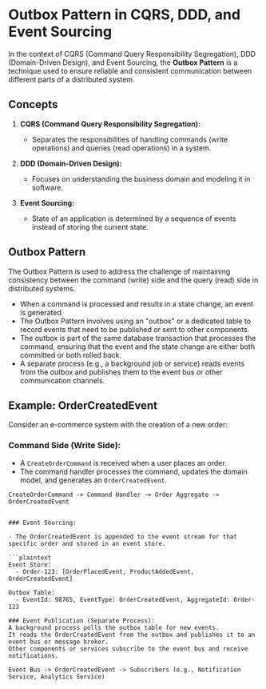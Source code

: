 # Outbox Pattern in CQRS, DDD, and Event Sourcing

In the context of CQRS (Command Query Responsibility Segregation), DDD (Domain-Driven Design), and Event Sourcing, the **Outbox Pattern** is a technique used to ensure reliable and consistent communication between different parts of a distributed system.

## Concepts

1. **CQRS (Command Query Responsibility Segregation):**
    - Separates the responsibilities of handling commands (write operations) and queries (read operations) in a system.

2. **DDD (Domain-Driven Design):**
    - Focuses on understanding the business domain and modeling it in software.

3. **Event Sourcing:**
    - State of an application is determined by a sequence of events instead of storing the current state.

## Outbox Pattern

The Outbox Pattern is used to address the challenge of maintaining consistency between the command (write) side and the query (read) side in distributed systems.

- When a command is processed and results in a state change, an event is generated.
- The Outbox Pattern involves using an "outbox" or a dedicated table to record events that need to be published or sent to other components.
- The outbox is part of the same database transaction that processes the command, ensuring that the event and the state change are either both committed or both rolled back.
- A separate process (e.g., a background job or service) reads events from the outbox and publishes them to the event bus or other communication channels.

## Example: OrderCreatedEvent

Consider an e-commerce system with the creation of a new order:

### Command Side (Write Side):

- A `CreateOrderCommand` is received when a user places an order.
- The command handler processes the command, updates the domain model, and generates an `OrderCreatedEvent`.

```plaintext
CreateOrderCommand -> Command Handler -> Order Aggregate -> OrderCreatedEvent


### Event Sourcing:

- The OrderCreatedEvent is appended to the event stream for that specific order and stored in an event store.

```plaintext
Event Store:
  - Order-123: [OrderPlacedEvent, ProductAddedEvent, OrderCreatedEvent]

Outbox Table:
  - EventId: 98765, EventType: OrderCreatedEvent, AggregateId: Order-123

### Event Publication (Separate Process):
A background process polls the outbox table for new events.
It reads the OrderCreatedEvent from the outbox and publishes it to an event bus or message broker.
Other components or services subscribe to the event bus and receive notifications.

Event Bus -> OrderCreatedEvent -> Subscribers (e.g., Notification Service, Analytics Service)
